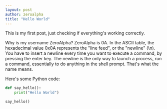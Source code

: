 ```yaml
---
layout: post
author: zeroalpha
title: "Hello World"
---
```

This is my first post, just checking if everything's working correctly.

Why is my username ZeroAlpha?
ZeroAlpha is 0A.
In the ASCII table, the hexadecimal value 0x0A represents the "line feed", or the "newline" (\n).
You have to insert a newline every time you want to execute a command, by pressing the enter key.
The newline is the only way to launch a process, run a command, essentially to do anything in the shell prompt.
That's what the name means.

Here's some Python code:

```python
def say_hello():
    print("Hello World")

say_hello()
```

